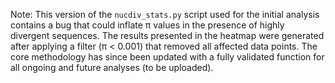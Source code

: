 Note: This version of the `nucdiv_stats.py` script used for the initial analysis contains a bug that could inflate π values in the presence of highly divergent sequences. The results presented in the heatmap were generated after applying a filter (π < 0.001) that removed all affected data points. The core methodology has since been updated with a fully validated function for all ongoing and future analyses (to be uploaded).
